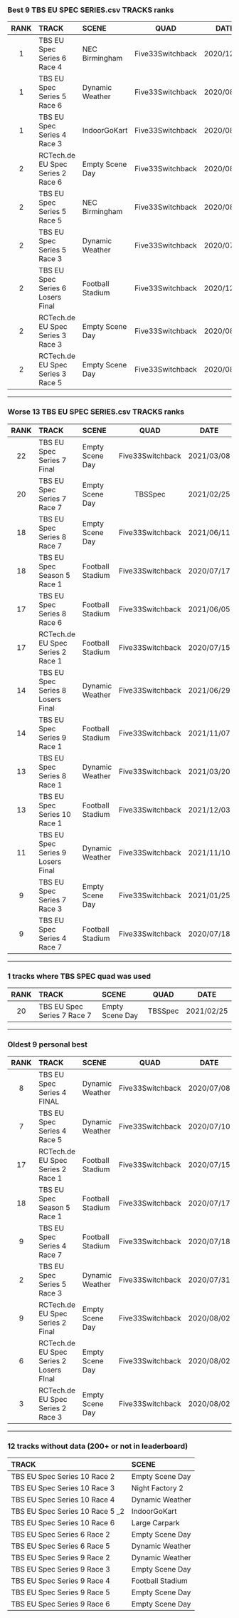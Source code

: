 ### Best 9 TBS EU SPEC SERIES.csv TRACKS ranks
|RANK|TRACK|SCENE|QUAD|DATE|
|:---:|:---|:---|:---:|:---:|
|1|TBS EU Spec Series 6 Race 4|NEC Birmingham|Five33Switchback|2020/12/22|
|1|TBS EU Spec Series 5 Race 6|Dynamic Weather|Five33Switchback|2020/08/23|
|1|TBS EU Spec Series 4 Race 3|IndoorGoKart|Five33Switchback|2020/08/29|
|2|RCTech.de EU Spec Series 2 Race 6|Empty Scene Day|Five33Switchback|2020/08/02|
|2|TBS EU Spec Series 5 Race 5|NEC Birmingham|Five33Switchback|2020/08/07|
|2|TBS EU Spec Series 5 Race 3|Dynamic Weather|Five33Switchback|2020/07/31|
|2|TBS EU Spec Series 6 Losers Final|Football Stadium|Five33Switchback|2020/12/01|
|2|RCTech.de EU Spec Series 3 Race 3|Empty Scene Day|Five33Switchback|2020/08/03|
|2|RCTech.de EU Spec Series 3 Race 5|Empty Scene Day|Five33Switchback|2020/08/03|
---
### Worse 13 TBS EU SPEC SERIES.csv TRACKS ranks
|RANK|TRACK|SCENE|QUAD|DATE|
|:---:|:---|:---|:---:|:---:|
|22|TBS EU Spec Series 7 Final |Empty Scene Day|Five33Switchback|2021/03/08|
|20|TBS EU Spec Series 7 Race 7|Empty Scene Day|TBSSpec|2021/02/25|
|18|TBS EU Spec Series 8 Race 7|Empty Scene Day|Five33Switchback|2021/06/11|
|18|TBS EU Spec Season 5 Race 1|Football Stadium|Five33Switchback|2020/07/17|
|17|TBS EU Spec Series 8 Race 6|Football Stadium|Five33Switchback|2021/06/05|
|17|RCTech.de EU Spec Series 2 Race 1|Football Stadium|Five33Switchback|2020/07/15|
|14|TBS EU Spec Series 8 Losers Final|Dynamic Weather|Five33Switchback|2021/06/29|
|14|TBS EU Spec Series 9 Race 1|Football Stadium|Five33Switchback|2021/11/07|
|13|TBS EU Spec Series 8 Race 1|Dynamic Weather|Five33Switchback|2021/03/20|
|13|TBS EU Spec Series 10 Race 1|Football Stadium|Five33Switchback|2021/12/03|
|11|TBS EU Spec Series 9 Losers Final|Dynamic Weather|Five33Switchback|2021/11/10|
|9|TBS EU Spec Series 7 Race 3|Empty Scene Day|Five33Switchback|2021/01/25|
|9|TBS EU Spec Series 4 Race 7|Football Stadium|Five33Switchback|2020/07/18|
---
### 1 tracks where TBS SPEC quad was used
|RANK|TRACK|SCENE|QUAD|DATE|
|:---:|:---|:---|:---:|:---:|
|20|TBS EU Spec Series 7 Race 7|Empty Scene Day|TBSSpec|2021/02/25|
---
### Oldest 9 personal best
|RANK|TRACK|SCENE|QUAD|DATE|
|:---:|:---|:---|:---:|:---:|
|8|TBS EU Spec Series 4 FINAL|Dynamic Weather|Five33Switchback|2020/07/08|
|7|TBS EU Spec Series 4 Race 5|Dynamic Weather|Five33Switchback|2020/07/10|
|17|RCTech.de EU Spec Series 2 Race 1|Football Stadium|Five33Switchback|2020/07/15|
|18|TBS EU Spec Season 5 Race 1|Football Stadium|Five33Switchback|2020/07/17|
|9|TBS EU Spec Series 4 Race 7|Football Stadium|Five33Switchback|2020/07/18|
|2|TBS EU Spec Series 5 Race 3|Dynamic Weather|Five33Switchback|2020/07/31|
|9|RCTech.de EU Spec Series 2 Final|Empty Scene Day|Five33Switchback|2020/08/02|
|6|RCTech.de EU Spec Series 2 Losers FInal|Empty Scene Day|Five33Switchback|2020/08/02|
|3|RCTech.de EU Spec Series 2 Race 3|Empty Scene Day|Five33Switchback|2020/08/02|
---
### 12 tracks without data (200+ or not in leaderboard)
|TRACK|SCENE|
|:---|:---|
|TBS EU Spec Series 10 Race 2|Empty Scene Day|
|TBS EU Spec Series 10 Race 3|Night Factory 2|
|TBS EU Spec Series 10 Race 4|Dynamic Weather|
|TBS EU Spec Series 10 Race 5 _2|IndoorGoKart|
|TBS EU Spec Series 10 Race 6|Large Carpark|
|TBS EU Spec Series 6 Race 2|Empty Scene Day|
|TBS EU Spec Series 6 Race 5|Dynamic Weather|
|TBS EU Spec Series 9 Race 2|Dynamic Weather|
|TBS EU Spec Series 9 Race 3|Empty Scene Day|
|TBS EU Spec Series 9 Race 4|Football Stadium|
|TBS EU Spec Series 9 Race 5|Empty Scene Day|
|TBS EU Spec Series 9 Race 6|Empty Scene Day|
